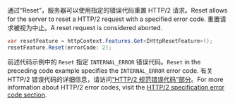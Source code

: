 <span data-ttu-id="df0c2-101">通过“Reset”，服务器可以使用指定的错误代码重置 HTTP/2 请求。</span><span class="sxs-lookup"><span data-stu-id="df0c2-101">Reset allows for the server to reset a HTTP/2 request with a specified error code.</span></span> <span data-ttu-id="df0c2-102">重置请求被视为中止。</span><span class="sxs-lookup"><span data-stu-id="df0c2-102">A reset request is considered aborted.</span></span>

```csharp
var resetFeature = httpContext.Features.Get<IHttpResetFeature>();
resetFeature.Reset(errorCode: 2);
```

<span data-ttu-id="df0c2-103">前述代码示例中的 `Reset` 指定 `INTERNAL_ERROR` 错误代码。</span><span class="sxs-lookup"><span data-stu-id="df0c2-103">`Reset` in the preceding code example specifies the `INTERNAL_ERROR` error code.</span></span> <span data-ttu-id="df0c2-104">有关 HTTP/2 错误代码的详细信息，请访问[“HTTP/2 规范错误代码”部分](https://tools.ietf.org/html/rfc7540#page-50)。</span><span class="sxs-lookup"><span data-stu-id="df0c2-104">For more information about HTTP/2 error codes, visit the [HTTP/2 specification error code section](https://tools.ietf.org/html/rfc7540#page-50).</span></span>